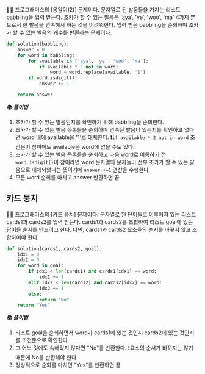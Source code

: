 🧑‍💻 프로그래머스의 [옹알이(2)] 문제이다. 문자열로 된 발음들을 가지는 리스트 babbling을 입력 받는다. 조카가 할 수 있는 발음은 'aya', 'ye', 'woo', 'ma' 4가지 뿐으로서 한 발음을 연속해서 하는 것을 어려워한다. 입력 받은 babbling을 순회하며 조카가 할 수 있는 발음의 개수를 반환하는 문제이다.

```python
def solution(babbling):
    answer = 0
    for word in babbling:
        for available in ['aya', 'ye', 'woo', 'ma']:
            if available * 2 not in word:
                word = word.replace(available, '1')
        if word.isdigit():
            answer += 1

    return answer
```

***📚 풀이법***

1. 조카가 할 수 있는 발음인지를 확인하기 위해 babbling을 순회한다.
2. 조카가 할 수 있는 발음 목록들을 순회하며 연속된 발음이 있는지를 확인하고 없다면 word 내에 available을 '1'로 대체한다. ❗️`if available * 2 not in word` 조건문이 참이어도 available은 word에 없을 수도 있다.
3. 조카가 할 수 있는 발음 목록들을 순회하고 다음 word로 이동하기 전 `word.isdigit()`이 참이라면 word 문자열의 문자들이 전부 조카가 할 수 있는 발음으로 대체되었다는 뜻이기에 `answer +=1` 연산을 수행한다.
4. 모든 word 순회를 마치고 answer 반환하면 끝



## 카드 뭉치

🧑‍💻 프로그래머스의 [카드 뭉치] 문제이다. 문자열로 된 단어들로 이루어져 있는 리스트 cards1과 cards2를 입력 받는다. cards1과 cards2를 조합하여 리스트 goal에 있는 단어들 순서를 만드려고 한다. 다만, cards1과 cards2 요소들의 순서를 바꾸지 않고 조합하여야 한다. 

```python
def solution(cards1, cards2, goal):
    idx1 = 0
    idx2 = 0
    for word in goal:
        if idx1 < len(cards1) and cards1[idx1] == word:
            idx1 += 1
        elif idx2 < len(cards2) and cards2[idx2] == word:
            idx2 += 1
        else:
            return "No"
    return "Yes"
```



***📚 풀이법***

1. 리스트 goal을 순회하면서 word가 cards1에 있는 것인지 cards2에 있는 것인지를 조건문으로 확인한다.
2. 그 어느 것에도 속해있지 않다면 "No"를 반환한다. ❗️요소의 순서가 바뀌지는 않기 때문에 No를 반환해야 한다.
3. 정상적으로 순회를 마치면  "Yes"를 반환하면 끝
